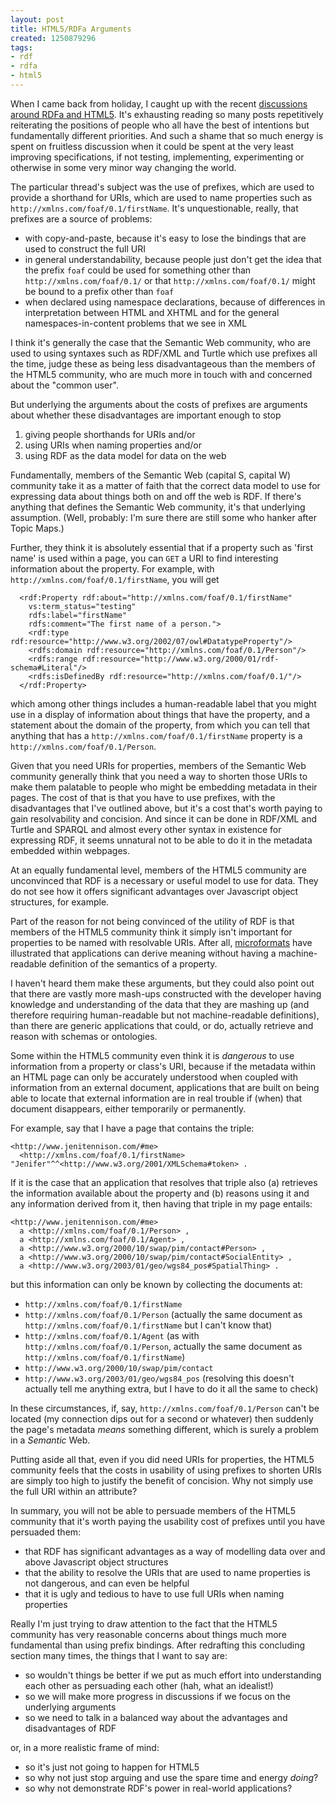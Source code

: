 ```yaml
---
layout: post
title: HTML5/RDFa Arguments
created: 1250879296
tags:
- rdf
- rdfa
- html5
---
```

When I came back from holiday, I caught up with the recent [discussions around RDFa and HTML5](http://lists.w3.org/Archives/Public/public-rdf-in-xhtml-tf/2009Aug/thread.html). It's exhausting reading so many posts repetitively reiterating the positions of people who all have the best of intentions but fundamentally different priorities. And such a shame that so much energy is spent on fruitless discussion when it could be spent at the very least improving specifications, if not testing, implementing, experimenting or otherwise in some very minor way changing the world.

<!--break-->

The particular thread's subject was the use of prefixes, which are used to provide a shorthand for URIs, which are used to name properties such as `http://xmlns.com/foaf/0.1/firstName`. It's unquestionable, really, that prefixes are a source of problems:

  * with copy-and-paste, because it's easy to lose the bindings that are used to construct the full URI
  * in general understandability, because people just don't get the idea that the prefix `foaf` could be used for something other than `http://xmlns.com/foaf/0.1/` or that `http://xmlns.com/foaf/0.1/` might be bound to a prefix other than `foaf`
  * when declared using namespace declarations, because of differences in interpretation between HTML and XHTML and for the general namespaces-in-content problems that we see in XML

I think it's generally the case that the Semantic Web community, who are used to using syntaxes such as RDF/XML and Turtle which use prefixes all the time, judge these as being less disadvantageous than the members of the HTML5 community, who are much more in touch with and concerned about the "common user".

But underlying the arguments about the costs of prefixes are arguments about whether these disadvantages are important enough to stop

  1. giving people shorthands for URIs and/or
  2. using URIs when naming properties and/or
  3. using RDF as the data model for data on the web

Fundamentally, members of the Semantic Web (capital S, capital W) community take it as a matter of faith that the correct data model to use for expressing data about things both on and off the web is RDF. If there's anything that defines the Semantic Web community, it's that underlying assumption. (Well, probably: I'm sure there are still some who hanker after Topic Maps.)

Further, they think it is absolutely essential that if a property such as 'first name' is used within a page, you can `GET` a URI to find interesting information about the property. For example, with `http://xmlns.com/foaf/0.1/firstName`, you will get

      <rdf:Property rdf:about="http://xmlns.com/foaf/0.1/firstName" 
        vs:term_status="testing" 
        rdfs:label="firstName" 
        rdfs:comment="The first name of a person.">
        <rdf:type rdf:resource="http://www.w3.org/2002/07/owl#DatatypeProperty"/>
        <rdfs:domain rdf:resource="http://xmlns.com/foaf/0.1/Person"/>
        <rdfs:range rdf:resource="http://www.w3.org/2000/01/rdf-schema#Literal"/>
        <rdfs:isDefinedBy rdf:resource="http://xmlns.com/foaf/0.1/"/>
      </rdf:Property>

which among other things includes a human-readable label that you might use in a display of information about things that have the property, and a statement about the domain of the property, from which you can tell that anything that has a `http://xmlns.com/foaf/0.1/firstName` property is a `http://xmlns.com/foaf/0.1/Person`.

Given that you need URIs for properties, members of the Semantic Web community generally think that you need a way to shorten those URIs to make them palatable to people who might be embedding metadata in their pages. The cost of that is that you have to use prefixes, with the disadvantages that I've outlined above, but it's a cost that's worth paying to gain resolvability and concision. And since it can be done in RDF/XML and Turtle and SPARQL and almost every other syntax in existence for expressing RDF, it seems unnatural not to be able to do it in the metadata embedded within webpages.

At an equally fundamental level, members of the HTML5 community are unconvinced that RDF is a necessary or useful model to use for data. They do not see how it offers significant advantages over Javascript object structures, for example.

Part of the reason for not being convinced of the utility of RDF is that members of the HTML5 community think it simply isn't important for properties to be named with resolvable URIs. After all, [microformats](http://microformats.org/) have illustrated that applications can derive meaning without having a machine-readable definition of the semantics of a property.

I haven't heard them make these arguments, but they could also point out that there are vastly more mash-ups constructed with the developer having knowledge and understanding of the data that they are mashing up (and therefore requiring human-readable but not machine-readable definitions), than there are generic applications that could, or do, actually retrieve and reason with schemas or ontologies.

Some within the HTML5 community even think it is *dangerous* to use information from a property or class's URI, because if the metadata within an HTML page can only be accurately understood when coupled with information from an external document, applications that are built on being able to locate that external information are in real trouble if (when) that document disappears, either temporarily or permanently.

For example, say that I have a page that contains the triple:

    <http://www.jenitennison.com/#me> 
      <http://xmlns.com/foaf/0.1/firstName> "Jenifer"^^<http://www.w3.org/2001/XMLSchema#token> .

If it is the case that an application that resolves that triple also (a) retrieves the information available about the property and (b) reasons using it and any information derived from it, then having that triple in my page entails:

    <http://www.jenitennison.com/#me> 
      a <http://xmlns.com/foaf/0.1/Person> ,
      a <http://xmlns.com/foaf/0.1/Agent> ,
      a <http://www.w3.org/2000/10/swap/pim/contact#Person> ,
      a <http://www.w3.org/2000/10/swap/pim/contact#SocialEntity> ,
      a <http://www.w3.org/2003/01/geo/wgs84_pos#SpatialThing> .

but this information can only be known by collecting the documents at:

  * `http://xmlns.com/foaf/0.1/firstName`
  * `http://xmlns.com/foaf/0.1/Person` (actually the same document as `http://xmlns.com/foaf/0.1/firstName` but I can't know that)
  * `http://xmlns.com/foaf/0.1/Agent` (as with `http://xmlns.com/foaf/0.1/Person`, actually the same document as `http://xmlns.com/foaf/0.1/firstName`)
  * `http://www.w3.org/2000/10/swap/pim/contact`
  * `http://www.w3.org/2003/01/geo/wgs84_pos` (resolving this doesn't actually tell me anything extra, but I have to do it all the same to check)

In these circumstances, if, say, `http://xmlns.com/foaf/0.1/Person` can't be located (my connection dips out for a second or whatever) then suddenly the page's metadata *means* something different, which is surely a problem in a *Semantic* Web.

Putting aside all that, even if you did need URIs for properties, the HTML5 community feels that the costs in usability of using prefixes to shorten URIs are simply too high to justify the benefit of concision. Why not simply use the full URI within an attribute?

In summary, you will not be able to persuade members of the HTML5 community that it's worth paying the usability cost of prefixes until you have persuaded them:

  * that RDF has significant advantages as a way of modelling data over and above Javascript object structures
  * that the ability to resolve the URIs that are used to name properties is not dangerous, and can even be helpful
  * that it is ugly and tedious to have to use full URIs when naming properties

Really I'm just trying to draw attention to the fact that the HTML5 community has very reasonable concerns about things much more fundamental than using prefix bindings. After redrafting this concluding section many times, the things that I want to say are:

  * so wouldn't things be better if we put as much effort into understanding each other as persuading each other (hah, what an idealist!)
  * so we will make more progress in discussions if we focus on the underlying arguments
  * so we need to talk in a balanced way about the advantages and disadvantages of RDF
  
or, in a more realistic frame of mind:
  
  * so it's just not going to happen for HTML5
  * so why not just stop arguing and use the spare time and energy *doing*?
  * so why not demonstrate RDF's power in real-world applications?

